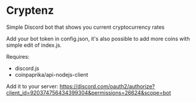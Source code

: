 # Cryptenz

Simple Discord bot that shows you current cryptocurrency rates

Add your bot token in config.json, it's also possible to add more coins with simple edit of index.js.

Requires:
 - discord.js
 - coinpaprika/api-nodejs-client


Add it to your server:
https://discord.com/oauth2/authorize?client_id=920374756434399304&permissions=26624&scope=bot
